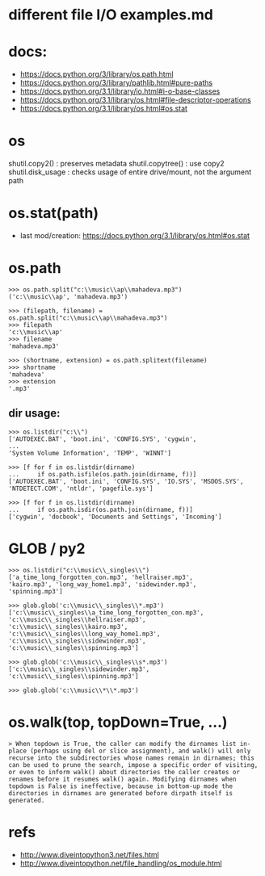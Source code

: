 # different file I/O examples.md

# docs:

- https://docs.python.org/3/library/os.path.html
- https://docs.python.org/3/library/pathlib.html#pure-paths
- https://docs.python.org/3.1/library/io.html#i-o-base-classes
- https://docs.python.org/3.1/library/os.html#file-descriptor-operations
- https://docs.python.org/3.1/library/os.html#os.stat

# os
shutil.copy2() : preserves metadata
shutil.copytree() : use copy2
shutil.disk_usage : checks usage of entire drive/mount, not the argument path

# os.stat(path)

 - last mod/creation: https://docs.python.org/3.1/library/os.html#os.stat


# os.path

    >>> os.path.split("c:\\music\\ap\\mahadeva.mp3")
    ('c:\\music\\ap', 'mahadeva.mp3')

    >>> (filepath, filename) = os.path.split("c:\\music\\ap\\mahadeva.mp3")
    >>> filepath
    'c:\\music\\ap'
    >>> filename
    'mahadeva.mp3'

    >>> (shortname, extension) = os.path.splitext(filename)
    >>> shortname
    'mahadeva'
    >>> extension
    '.mp3'

## dir usage:

    >>> os.listdir("c:\\")
    ['AUTOEXEC.BAT', 'boot.ini', 'CONFIG.SYS', 'cygwin',
    ...
    'System Volume Information', 'TEMP', 'WINNT']

    >>> [f for f in os.listdir(dirname)
    ...     if os.path.isfile(os.path.join(dirname, f))]
    ['AUTOEXEC.BAT', 'boot.ini', 'CONFIG.SYS', 'IO.SYS', 'MSDOS.SYS',
    'NTDETECT.COM', 'ntldr', 'pagefile.sys']

    >>> [f for f in os.listdir(dirname)
    ...     if os.path.isdir(os.path.join(dirname, f))]
    ['cygwin', 'docbook', 'Documents and Settings', 'Incoming']

# GLOB / py2

    >>> os.listdir("c:\\music\\_singles\\")
    ['a_time_long_forgotten_con.mp3', 'hellraiser.mp3',
    'kairo.mp3', 'long_way_home1.mp3', 'sidewinder.mp3',
    'spinning.mp3']

    >>> glob.glob('c:\\music\\_singles\\*.mp3')
    ['c:\\music\\_singles\\a_time_long_forgotten_con.mp3',
    'c:\\music\\_singles\\hellraiser.mp3',
    'c:\\music\\_singles\\kairo.mp3',
    'c:\\music\\_singles\\long_way_home1.mp3',
    'c:\\music\\_singles\\sidewinder.mp3',
    'c:\\music\\_singles\\spinning.mp3']

    >>> glob.glob('c:\\music\\_singles\\s*.mp3')
    ['c:\\music\\_singles\\sidewinder.mp3',
    'c:\\music\\_singles\\spinning.mp3']

    >>> glob.glob('c:\\music\\*\\*.mp3')

# os.walk(top, topDown=True, ...)

    > When topdown is True, the caller can modify the dirnames list in-place (perhaps using del or slice assignment), and walk() will only recurse into the subdirectories whose names remain in dirnames; this can be used to prune the search, impose a specific order of visiting, or even to inform walk() about directories the caller creates or renames before it resumes walk() again. Modifying dirnames when topdown is False is ineffective, because in bottom-up mode the directories in dirnames are generated before dirpath itself is generated.

# refs

- http://www.diveintopython3.net/files.html
- http://www.diveintopython.net/file_handling/os_module.html